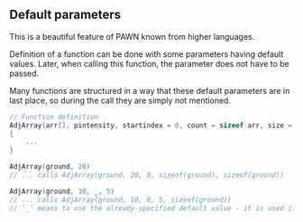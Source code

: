 ## Default parameters

This is a beautiful feature of PAWN known from higher languages.

Definition of a function can be done with some parameters having default values. Later, when calling this function, the parameter does not have to be passed.

Many functions are structured in a way that these default parameters are in last place, so during the call they are simply not mentioned.

```c
// Function definition
AdjArray(arr[], pintensity, startindex = 0, count = sizeof arr, size = sizeof arr)
{
    ...
}

AdjArray(ground, 20)
// ... calls AdjArray(ground, 20, 0, sizeof(ground), sizeof(ground))

AdjArray(ground, 10, _, 5)
// ... calls AdjArray(ground, 10, 0, 5, sizeof(ground))
// ’_’ means to use the already-specified default value - it is used if the param is not last in the list of arguments
```



